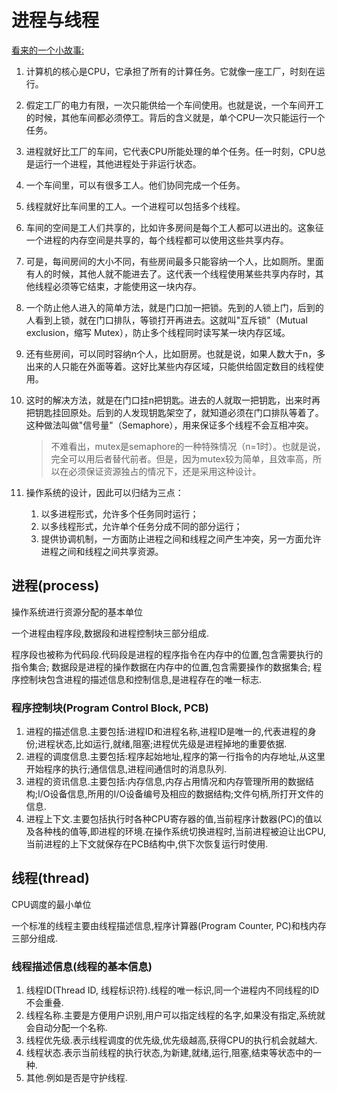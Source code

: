 # 进程与线程

[看来的一个小故事:](https://www.ruanyifeng.com/blog/2013/04/processes_and_threads.html)

1. 计算机的核心是CPU，它承担了所有的计算任务。它就像一座工厂，时刻在运行。
2. 假定工厂的电力有限，一次只能供给一个车间使用。也就是说，一个车间开工的时候，其他车间都必须停工。背后的含义就是，单个CPU一次只能运行一个任务。
3. 进程就好比工厂的车间，它代表CPU所能处理的单个任务。任一时刻，CPU总是运行一个进程，其他进程处于非运行状态。
4. 一个车间里，可以有很多工人。他们协同完成一个任务。
5.  线程就好比车间里的工人。一个进程可以包括多个线程。
6. 车间的空间是工人们共享的，比如许多房间是每个工人都可以进出的。这象征一个进程的内存空间是共享的，每个线程都可以使用这些共享内存。
7. 可是，每间房间的大小不同，有些房间最多只能容纳一个人，比如厕所。里面有人的时候，其他人就不能进去了。这代表一个线程使用某些共享内存时，其他线程必须等它结束，才能使用这一块内存。
8. 一个防止他人进入的简单方法，就是门口加一把锁。先到的人锁上门，后到的人看到上锁，就在门口排队，等锁打开再进去。这就叫"互斥锁"（Mutual exclusion，缩写 Mutex），防止多个线程同时读写某一块内存区域。
9. 还有些房间，可以同时容纳n个人，比如厨房。也就是说，如果人数大于n，多出来的人只能在外面等着。这好比某些内存区域，只能供给固定数目的线程使用。
10. 这时的解决方法，就是在门口挂n把钥匙。进去的人就取一把钥匙，出来时再把钥匙挂回原处。后到的人发现钥匙架空了，就知道必须在门口排队等着了。这种做法叫做"信号量"（Semaphore），用来保证多个线程不会互相冲突。

    > 不难看出，mutex是semaphore的一种特殊情况（n=1时）。也就是说，完全可以用后者替代前者。但是，因为mutex较为简单，且效率高，所以在必须保证资源独占的情况下，还是采用这种设计。
    
11. 操作系统的设计，因此可以归结为三点：
    1. 以多进程形式，允许多个任务同时运行；
    2. 以多线程形式，允许单个任务分成不同的部分运行；
    3. 提供协调机制，一方面防止进程之间和线程之间产生冲突，另一方面允许进程之间和线程之间共享资源。

## 进程(process)

操作系统进行资源分配的基本单位

一个进程由程序段,数据段和进程控制块三部分组成.

程序段也被称为代码段.代码段是进程的程序指令在内存中的位置,包含需要执行的指令集合;
数据段是进程的操作数据在内存中的位置,包含需要操作的数据集合;
程序控制块包含进程的描述信息和控制信息,是进程存在的唯一标志.

### 程序控制块(Program Control Block, PCB)

1. 进程的描述信息.主要包括:进程ID和进程名称,进程ID是唯一的,代表进程的身份;进程状态,比如运行,就绪,阻塞;进程优先级是进程掉地的重要依据.
2. 进程的调度信息.主要包括:程序起始地址,程序的第一行指令的内存地址,从这里开始程序的执行;通信信息,进程间通信时的消息队列.
3. 进程的资讯信息.主要包括:内存信息,内存占用情况和内存管理所用的数据结构;I/O设备信息,所用的I/O设备编号及相应的数据结构;文件句柄,所打开文件的信息.
4. 进程上下文.主要包括执行时各种CPU寄存器的值,当前程序计数器(PC)的值以及各种栈的值等,即进程的环境.在操作系统切换进程时,当前进程被迫让出CPU,当前进程的上下文就保存在PCB结构中,供下次恢复运行时使用.


## 线程(thread)

CPU调度的最小单位

一个标准的线程主要由线程描述信息,程序计算器(Program Counter, PC)和栈内存三部分组成.

### 线程描述信息(线程的基本信息)

1. 线程ID(Thread ID, 线程标识符).线程的唯一标识,同一个进程内不同线程的ID不会重叠.
2. 线程名称.主要是方便用户识别,用户可以指定线程的名字,如果没有指定,系统就会自动分配一个名称.
3. 线程优先级.表示线程调度的优先级,优先级越高,获得CPU的执行机会就越大.
4. 线程状态.表示当前线程的执行状态,为新建,就绪,运行,阻塞,结束等状态中的一种.
5. 其他.例如是否是守护线程.